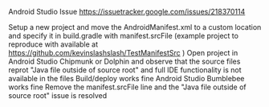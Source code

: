 Android Studio Issue https://issuetracker.google.com/issues/218370114

Setup a new project and move the AndroidManifest.xml to a custom location and specify it in build.gradle with manifest.srcFile
(example project to reproduce with available at https://github.com/kevinslashslash/TestManifestSrc )
Open project in Android Studio Chipmunk or Dolphin and observe that the source files reprot "Java file outside of source root" and full IDE functionality is not available in the files
Build/deploy works fine
Android Studio Bumblebee works fine
Remove the manifest.srcFile line and the "Java file outside of source root" issue is resolved

